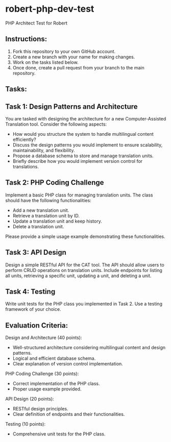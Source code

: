 # robert-php-dev-test
PHP Architect Test for Robert

## Instructions:
1. Fork this repository to your own GitHub account.
2. Create a new branch with your name for making changes.
3. Work on the tasks listed below.
4. Once done, create a pull request from your branch to the main repository.

## Tasks:
## Task 1: Design Patterns and Architecture

You are tasked with designing the architecture for a new Computer-Assisted Translation tool. Consider the following aspects:

* How would you structure the system to handle multilingual content efficiently?
* Discuss the design patterns you would implement to ensure scalability, maintainability, and flexibility.
* Propose a database schema to store and manage translation units.
* Briefly describe how you would implement version control for translations.

## Task 2: PHP Coding Challenge

Implement a basic PHP class for managing translation units. The class should have the following functionalities:

* Add a new translation unit.
* Retrieve a translation unit by ID.
* Update a translation unit and keep history.
* Delete a translation unit.

Please provide a simple usage example demonstrating these functionalities.

## Task 3: API Design

Design a simple RESTful API for the CAT tool. The API should allow users to perform CRUD operations on translation units. Include endpoints for listing all units, retrieving a specific unit, updating a unit, and deleting a unit.

## Task 4: Testing

Write unit tests for the PHP class you implemented in Task 2. Use a testing framework of your choice.

## Evaluation Criteria:
Design and Architecture (40 points):
* Well-structured architecture considering multilingual content and design patterns.
* Logical and efficient database schema.
* Clear explanation of version control implementation.

PHP Coding Challenge (30 points):
* Correct implementation of the PHP class.
* Proper usage example provided.

API Design (20 points):
* RESTful design principles.
* Clear definition of endpoints and their functionalities.

Testing (10 points):
* Comprehensive unit tests for the PHP class.
